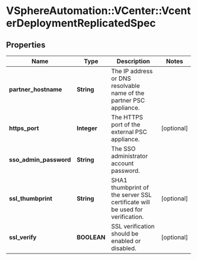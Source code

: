 # VSphereAutomation::VCenter::VcenterDeploymentReplicatedSpec

## Properties
Name | Type | Description | Notes
------------ | ------------- | ------------- | -------------
**partner_hostname** | **String** | The IP address or DNS resolvable name of the partner PSC appliance. | 
**https_port** | **Integer** | The HTTPS port of the external PSC appliance. | [optional] 
**sso_admin_password** | **String** | The SSO administrator account password. | 
**ssl_thumbprint** | **String** | SHA1 thumbprint of the server SSL certificate will be used for verification. | [optional] 
**ssl_verify** | **BOOLEAN** | SSL verification should be enabled or disabled. | [optional] 


